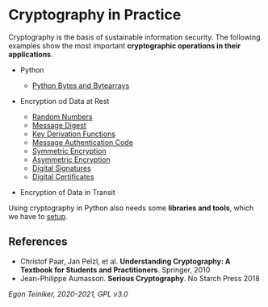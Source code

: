 # Cryptography in Practice

Cryptography is the basis of sustainable information security. 
The following examples show the most important **cryptographic operations in their applications**.

* Python 
  * [Python Bytes and Bytearrays](https://github.com/teiniker/teiniker-lectures-securitytesting/tree/main/cryptography/python_bytes)

* Encryption od Data at Rest
  * [Random Numbers](https://github.com/teiniker/teiniker-lectures-securitytesting/blob/main/cryptography/random_numbers/)
  * [Message Digest](https://github.com/teiniker/teiniker-lectures-securitytesting/blob/main/cryptography/message_digest/)
  * [Key Derivation Functions](https://github.com/teiniker/teiniker-lectures-securitytesting/tree/main/cryptography/key_derivation_function/)
  * [Message Authentication Code](https://github.com/teiniker/teiniker-lectures-securitytesting/blob/main/cryptography/message_authentication_code/)
  * [Symmetric Encryption](https://github.com/teiniker/teiniker-lectures-securitytesting/blob/main/cryptography/symmetric_encryption/)
  * [Asymmetric Encryption](https://github.com/teiniker/teiniker-lectures-securitytesting/blob/main/cryptography/asymmetric_encryption/)
  * [Digital Signatures](https://github.com/teiniker/teiniker-lectures-securitytesting/blob/main/cryptography/digital_signatures/)
  * [Digital Certificates](https://github.com/teiniker/teiniker-lectures-securitytesting/tree/main/cryptography/digital_certificates)

* Encryption of Data in Transit

Using cryptography in Python also needs some **libraries and tools**, which we have to 
[setup](https://github.com/teiniker/teiniker-lectures-securitytesting/blob/main/cryptography/doc/Setup.md).

## References
* Christof Paar, Jan Pelzl, et al. **Understanding Cryptography: A Textbook for Students and Practitioners**. Springer, 2010 
* Jean-Philippe Aumasson. **Serious Cryptography**. No Starch Press 2018


*Egon Teiniker, 2020-2021, GPL v3.0*
 
